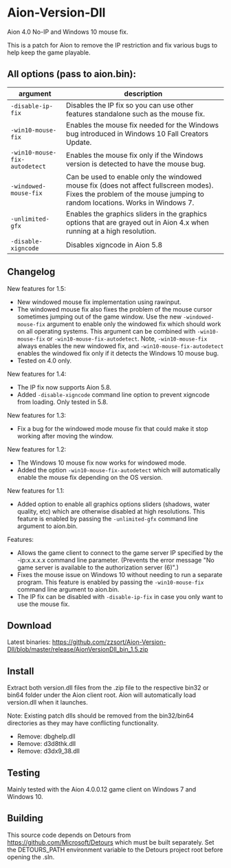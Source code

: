 # Aion-Version-Dll
Aion 4.0 No-IP and Windows 10 mouse fix.

This is a patch for Aion to remove the IP restriction and fix various bugs to help keep the game playable.

## All options (pass to aion.bin):
|argument|description|
|--|--|
|`-disable-ip-fix`|Disables the IP fix so you can use other features standalone such as the mouse fix.|
|`-win10-mouse-fix`|Enables the mouse fix needed for the Windows bug introduced in Windows 10 Fall Creators Update. |
|`-win10-mouse-fix-autodetect`|Enables the mouse fix only if the Windows version is detected to have the mouse bug.|
|`-windowed-mouse-fix`|Can be used to enable only the windowed mouse fix (does not affect fullscreen modes). Fixes the problem of the mouse jumping to random locations. Works in Windows 7.|
|`-unlimited-gfx`|Enables the graphics sliders in the graphics options that are grayed out in Aion 4.x when running at a high resolution.|
|`-disable-xigncode`|Disables xigncode in Aion 5.8|

## Changelog
New features for 1.5:
- New windowed mouse fix implementation using rawinput.
- The windowed mouse fix also fixes the problem of the mouse cursor sometimes jumping out of the game window. Use the new `-windowed-mouse-fix` argument to enable only the windowed fix which should work on all operating systems. This argument can be combined with `-win10-mouse-fix` or `-win10-mouse-fix-autodetect`. Note, `-win10-mouse-fix` always enables the new windowed fix, and `-win10-mouse-fix-autodetect` enables the windowed fix only if it detects the Windows 10 mouse bug.
- Tested on 4.0 only.

New features for 1.4:
- The IP fix now supports Aion 5.8.
- Added `-disable-xigncode` command line option to prevent xigncode from loading. Only tested in 5.8.

New features for 1.3:
- Fix a bug for the windowed mode mouse fix that could make it stop working after moving the window.

New features for 1.2:
- The Windows 10 mouse fix now works for windowed mode.
- Added the option `-win10-mouse-fix-autodetect` which will automatically enable the mouse fix depending on the OS version.

New features for 1.1:
- Added option to enable all graphics options sliders (shadows, water quality, etc) which are otherwise disabled at high resolutions. This feature is enabled by passing the `-unlimited-gfx` command line argument to aion.bin.

Features:
- Allows the game client to connect to the game server IP specified by the -ip:x.x.x.x command line parameter. (Prevents the error message "No game server is available to the authorization server (6)".)
- Fixes the mouse issue on Windows 10 without needing to run a separate program. This feature is enabled by passing the `-win10-mouse-fix` command line argument to aion.bin.
- The IP fix can be disabled with `-disable-ip-fix` in case you only want to use the mouse fix.

## Download
Latest binaries: https://github.com/zzsort/Aion-Version-Dll/blob/master/release/AionVersionDll_bin_1.5.zip

## Install
Extract both version.dll files from the .zip file to the respective bin32 or bin64 folder under the Aion client root. Aion will automatically load version.dll when it launches.

Note: Existing patch dlls should be removed from the bin32/bin64 directories as they may have conflicting functionality.
- Remove: dbghelp.dll
- Remove: d3d8thk.dll
- Remove: d3dx9_38.dll

## Testing
Mainly tested with the Aion 4.0.0.12 game client on Windows 7 and Windows 10. 

## Building
This source code depends on Detours from https://github.com/Microsoft/Detours which must be built separately. Set the DETOURS_PATH environment variable to the Detours project root before opening the .sln.

